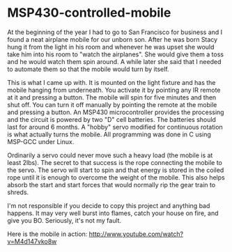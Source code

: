MSP430-controlled-mobile
========================
At the beginning of the year I had to go to San Francisco for business and I found a neat airplane mobile for our unborn son. After he was born Stacy hung it from the light in his room and whenever he was upset she would take him into his room to "watch the airplanes". She would give them a toss and he would watch them spin around. A while later she said that I needed to automate them so that the mobile would turn by itself.

This is what I came up with. It is mounted on the light fixture and has the mobile hanging from underneath. You activate it by pointing any IR remote at it and pressing a button. The mobile will spin for five minutes and then shut off. You can turn it off manually by pointing the remote at the mobile and pressing a button. An MSP430 microcontroller provides the processing and the circuit is powered by two "D" cell batteries. The batteries should last for around 6 months. A "hobby" servo modified for continuous rotation is what actually turns the mobile. All programming was done in C using MSP-GCC under Linux.

Ordinarily a servo could never move such a heavy load (the mobile is at least 2lbs). The secret to that success is the rope connecting the mobile to the servo. The servo will start to spin and that energy is stored in the coiled rope until it is enough to overcome the weight of the mobile. This also helps absorb the start and start forces that would normally rip the gear train to shreds.

I'm not responsible if you decide to copy this project and anything bad happens. It may very well burst into flames, catch your house on fire, and give you BO. Seriously, it's not my fault.

Here is the mobile in action: http://www.youtube.com/watch?v=M4d147vko8w